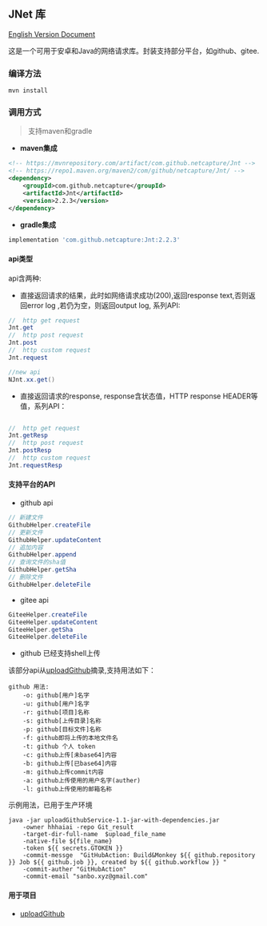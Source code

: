 ## JNet 库



[English Version Document](./en_index.md)

这是一个可用于安卓和Java的网络请求库。封装支持部分平台，如github、gitee.



### 编译方法

``` shell
mvn install
```

### 调用方式

> 支持maven和gradle

* **maven集成**

``` xml
<!-- https://mvnrepository.com/artifact/com.github.netcapture/Jnt -->
<!-- https://repo1.maven.org/maven2/com/github/netcapture/Jnt/ -->
<dependency>
    <groupId>com.github.netcapture</groupId>
    <artifactId>Jnt</artifactId>
    <version>2.2.3</version>
</dependency>

```

* **gradle集成**

``` groovy
implementation 'com.github.netcapture:Jnt:2.2.3'
```

#### api类型

api含两种:

* 直接返回请求的结果，此时如网络请求成功(200),返回response text,否则返回error log ,若仍为空，则返回output log, 系列API:

``` java
//  http get request
Jnt.get
//  http post request
Jnt.post
//  http custom request
Jnt.request

//new api
NJnt.xx.get()

```

* 直接返回请求的response, response含状态值，HTTP response HEADER等值，系列API：

``` java

//  http get request
Jnt.getResp
//  http post request
Jnt.postResp
//  http custom request
Jnt.requestResp
```

#### 支持平台的API

* github api

``` java
// 新建文件
GithubHelper.createFile
// 更新文件
GithubHelper.updateContent
// 追加内容
GithubHelper.append
// 查询文件的sha值
GithubHelper.getSha
// 删除文件
GithubHelper.deleteFile
```

* gitee api

``` java
GiteeHelper.createFile
GiteeHelper.updateContent
GiteeHelper.getSha
GiteeHelper.deleteFile
```

* github 已经支持shell上传

该部分api从[uploadGithub](https://github.com/hhhaiai/uploadGithub/)摘录,支持用法如下：

``` 
github 用法:
	-o:	github[用户]名字
	-u:	github[用户]名字
	-r:	github[项目]名称
	-s:	github[上传目录]名称
	-p:	github[目标文件]名称
	-f:	github即将上传的本地文件名
	-t:	github 个人 token
	-c:	github上传[未base64]内容
	-b:	github上传[已base64]内容
	-m:	github上传commit内容
	-a:	github上传使用的用户名字(auther)
	-l:	github上传使用的邮箱名称
```

示例用法，已用于生产环境

``` shell
java -jar uploadGithubService-1.1-jar-with-dependencies.jar  
    -owner hhhaiai -repo Git_result 
    -target-dir-full-name  $upload_file_name 
    -native-file ${file_name}  
    -token ${{ secrets.GTOKEN }} 
    -commit-messge  "GitHubAction: Build&Monkey ${{ github.repository }} Job ${{ github.job }}, created by ${{ github.workflow }} " 
    -commit-auther "GitHubAction"
    -commit-email "sanbo.xyz@gmail.com"
```

#### 用于项目

* [uploadGithub](https://github.com/hhhaiai/uploadGithub)
